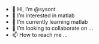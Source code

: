- 👋 Hi, I’m @sysont
- 👀 I’m interested in matlab
- 🌱 I’m currently learning matlab
- 💞️ I’m looking to collaborate on ...
- 📫 How to reach me ...

<!---
sysont/sysont is a ✨ special ✨ repository because its `README.md` (this file) appears on your GitHub profile.
You can click the Preview link to take a look at your changes.
--->
